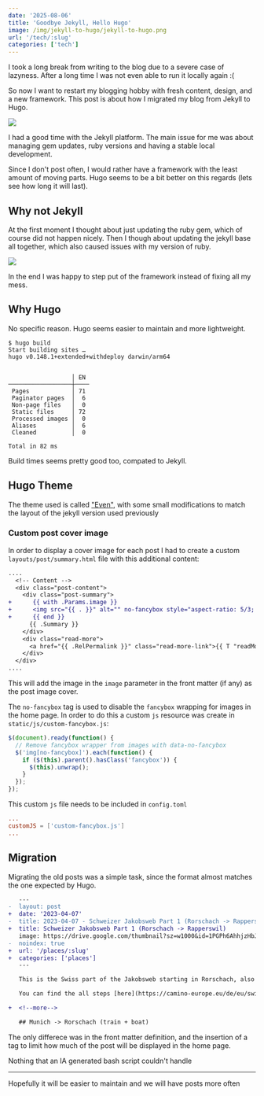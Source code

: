 ```yaml
---
date: '2025-08-06'
title: 'Goodbye Jekyll, Hello Hugo'
image: /img/jekyll-to-hugo/jekyll-to-hugo.png
url: '/tech/:slug'
categories: ['tech']
---
```


I took a long break from writing to the blog due to a severe case of lazyness. After a long time I was not even able to run it locally again :(

So now I want to restart my blogging hobby with fresh content, design, and a new framework. This post is about how I migrated my blog from Jekyll to Hugo.

<!--more-->

![](/img/jekyll-to-hugo/jekyll-to-hugo.jpg)

I had a good time with the Jekyll platform. The main issue for me was about managing gem updates, ruby versions and having a stable local development.

Since I don't post often, I would rather have a framework with the least amount of moving parts. Hugo seems to be a bit better on this regards (lets see how long it will last).

## Why not Jekyll

At the first moment I thought about just updating the ruby gem, which of course did not happen nicely. Then I though about updating the jekyll base all together, which also caused issues with my version of ruby. 

![](/img/jekyll-to-hugo/gems.png)

In the end I was happy to step put of the framework instead of fixing all my mess.

## Why Hugo

No specific reason. Hugo seems easier to maintain and more lightweight.

```
$ hugo build
Start building sites … 
hugo v0.148.1+extended+withdeploy darwin/arm64


                  │ EN 
──────────────────┼────
 Pages            │ 71 
 Paginator pages  │  6 
 Non-page files   │  0 
 Static files     │ 72 
 Processed images │  0 
 Aliases          │  6 
 Cleaned          │  0 

Total in 82 ms
```

Build times seems pretty good too, compated to Jekyll.

## Hugo Theme

The theme used is called ["Even"](https://github.com/olOwOlo/hugo-theme-even), with some small modifications to match the layout of the jekyll version used previously

### Custom post cover image

In order to display a cover image for each post I had to create a custom `layouts/post/summary.html` file with this additional content:

```diff
....
  <!-- Content -->
  <div class="post-content">
    <div class="post-summary">
+      {{ with .Params.image }}
+      <img src="{{ . }}" alt="" no-fancybox style="aspect-ratio: 5/3; object-fit: cover;">
+      {{ end }}
      {{ .Summary }}
    </div>
    <div class="read-more">
      <a href="{{ .RelPermalink }}" class="read-more-link">{{ T "readMore" }}</a>
    </div>
  </div>
....
```

This will add the image in the `image` parameter in the front matter (if any) as the post image cover.

The `no-fancybox` tag is used to disable the `fancybox` wrapping for images in the home page.
In order to do this a custom `js` resource was create in `static/js/custom-fancybox.js`:

```js
$(document).ready(function() {
  // Remove fancybox wrapper from images with data-no-fancybox
  $('img[no-fancybox]').each(function() {
    if ($(this).parent().hasClass('fancybox')) {
      $(this).unwrap();
    }
  });
}); 
```

This custom `js` file needs to be included in `config.toml`
```toml
...
customJS = ['custom-fancybox.js']
...
```

## Migration

Migrating the old posts was a simple task, since the format almost matches the one expected by Hugo.

```diff
   ---
-  layout: post
+  date: '2023-04-07'
-  title: 2023-04-07 - Schweizer Jakobsweb Part 1 (Rorschach -> Rapperswil)
+  title: Schweizer Jakobsweb Part 1 (Rorschach -> Rapperswil)
   image: https://drive.google.com/thumbnail?sz=w1000&id=1PGPh6AhhjzHbJmqk6TwUTPew4KSp9w3N
-  noindex: true
+  url: '/places/:slug'
+  categories: ['places']
   ---

   This is the Swiss part of the Jakobsweb starting in Rorschach, also called "Rorschacher Ast".

   You can find the all steps [here](https://camino-europe.eu/de/eu/switzerland/jakobswege-schweiz/bregenz-rorschach-einsiedeln-rorschacher-ast/), and other useful information as well. 

+  <!--more-->

   ## Munich -> Rorschach (train + boat)
```

The only differece was in the front matter definition, and the insertion of a tag to limit how much of the post will be displayed in the home page.

Nothing that an IA generated bash script couldn't handle 

* * *

Hopefully it will be easier to maintain and we will have posts more often